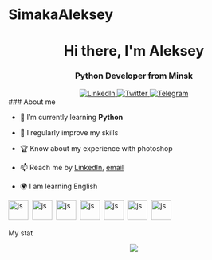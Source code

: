 # SimakaAleksey
<div id="header" align="center">
	<h1>Hi there, I'm Aleksey</h1>
	<h3>Python Developer from Minsk</h3>
</div>
</a>
<div id="socials" align="center">
	<a href="https://www.linkedin.com/in/%D0%B0%D0%BB%D0%B5%D0%BA%D1%81%D0%B5%D0%B9-%D1%81%D0%B8%D0%BC%D0%B0%D0%BA%D0%B0-9366861a3/">
		<img src="https://img.shields.io/badge/LinkedIn-blue?style=for-the-badge&logo=linkedin&logoColor=white" alt="LinkedIn"/>
	</a>
	<a href="twitter-url">
		<img src="https://img.shields.io/badge/Twitter-blue?style=for-the-badge&logo=twitter&logoColor=white" alt="Twitter"/>
	</a>
	<a href="https://t.me/Just_a_Humaaaaan">
		<img src="https://img.shields.io/badge/Telegram-blue?style=for-the-badge&logo=telegram&logoColor=white" alt="Telegram"/>
	</a>
</div>
### About me

- 🐍 I’m currently learning **Python**

- 💯 I regularly improve my skills

- 🏆 Know about my experience with photoshop
 
- 📫 Reach me by [LinkedIn](https://www.linkedin.com/in/%D0%B0%D0%BB%D0%B5%D0%BA%D1%81%D0%B5%D0%B9-%D1%81%D0%B8%D0%BC%D0%B0%D0%BA%D0%B0-9366861a3/), [email](mailto:Leskasima@gmail.com)

- 🌍 I am learning English

<img src="https://cdn.jsdelivr.net/gh/devicons/devicon/icons/sqlite/sqlite-original-wordmark.svg" title="js" width="40" height="40"/>&nbsp;
<img src="https://cdn.jsdelivr.net/gh/devicons/devicon/icons/python/python-original-wordmark.svg" title="js" width="40" height="40"/>&nbsp;
<img src="https://cdn.jsdelivr.net/gh/devicons/devicon/icons/django/django-plain-wordmark.svg" title="js" width="40" height="40"/>&nbsp;
<img src="https://cdn.jsdelivr.net/gh/devicons/devicon/icons/github/github-original.svg" title="js" width="40" height="40"/>&nbsp;
<img src="https://cdn.jsdelivr.net/gh/devicons/devicon/icons/linkedin/linkedin-original-wordmark.svg" title="js" width="40" height="40"/>&nbsp;
<img src="https://cdn.jsdelivr.net/gh/devicons/devicon/icons/photoshop/photoshop-plain.svg" title="js" width="40" height="40"/>&nbsp;
<img src="https://cdn.jsdelivr.net/gh/devicons/devicon/icons/anaconda/anaconda-original.svg" title="js" width="40" height="40"/>&nbsp;

My stat
<div id="stat" align="center">
	<img src="https://github-profile-summary-cards.vercel.app/api/cards/profile-details?username=vn7n24fzkq&theme=github_dark"/>
